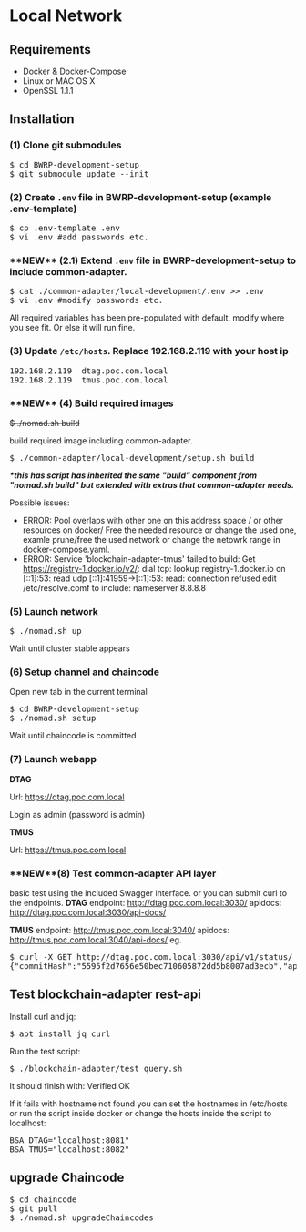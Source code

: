 
# Local Network

## Requirements

* Docker & Docker-Compose
* Linux or MAC OS X
* OpenSSL 1.1.1

## Installation

### (1) Clone git submodules

<pre>
$ cd BWRP-development-setup
$ git submodule update --init
</pre>

### (2) Create ``.env`` file in BWRP-development-setup (example .env-template)

<pre>
$ cp .env-template .env
$ vi .env #add passwords etc.
</pre>

###  \*\*NEW\*\* (2.1) Extend ``.env`` file in BWRP-development-setup to include common-adapter.

<pre>
$ cat ./common-adapter/local-development/.env >> .env
$ vi .env #modify passwords etc.
</pre>
All required variables has been pre-populated with default. modify where you see fit. Or else it will run fine.

### (3) Update ``/etc/hosts``. Replace 192.168.2.119 with your host ip

<pre>
192.168.2.119  dtag.poc.com.local
192.168.2.119  tmus.poc.com.local
</pre>

### \*\*NEW\*\* (4) Build required images

~~$ ./nomad.sh build~~

build required image including common-adapter.
<pre>
$ ./common-adapter/local-development/setup.sh build
</pre>
***\*this has script has inherited the same "build" component from "nomad.sh build" but extended with extras that common-adapter needs.***


Possible issues:
-  ERROR: Pool overlaps with other one on this address space / or other resources on docker/
Free the needed resource or change the used one, examle prune/free the used network or change the netowrk range in docker-compose.yaml.
-  ERROR: Service 'blockchain-adapter-tmus' failed to build: Get https://registry-1.docker.io/v2/: dial tcp: lookup registry-1.docker.io on [::1]:53: read udp [::1]:41959->[::1]:53: read: connection refused
edit /etc/resolve.comf to include:
nameserver 8.8.8.8

### (5) Launch network

<pre>
$ ./nomad.sh up
</pre>

Wait until cluster stable appears

### (6) Setup channel and chaincode

Open new tab in the current terminal

<pre>
$ cd BWRP-development-setup
$ ./nomad.sh setup
</pre>

Wait until chaincode is committed

### (7) Launch webapp

**DTAG**

Url: https://dtag.poc.com.local


Login as admin (password is admin)

**TMUS**

Url: https://tmus.poc.com.local

###  \*\*NEW\*\*(8) Test common-adapter API layer
basic test using the included Swagger interface. or you can submit curl to the endpoints.
**DTAG**
endpoint: http://dtag.poc.com.local:3030/
apidocs: http://dtag.poc.com.local:3030/api-docs/

**TMUS**
endpoint: http://tmus.poc.com.local:3040/
apidocs: http://tmus.poc.com.local:3040/api-docs/
eg.
<pre>
$ curl -X GET http://dtag.poc.com.local:3030/api/v1/status/
{"commitHash":"5595f2d7656e50bec710605872dd5b8007ad3ecb","apiHash":"85cb88adc1d1cb42ab2e563cc3e6177b","apiVersion":"0.0.1"}
</pre>


## Test blockchain-adapter rest-api

Install curl and jq:
<pre>
$ apt install jq curl
</pre>

Run the test script:
<pre>
$ ./blockchain-adapter/test_query.sh
</pre>

It should finish with:  Verified OK

If it fails with hostname not found you can set the hostnames in /etc/hosts or run the script inside docker or change the hosts inside the script to localhost:
<pre>
BSA_DTAG="localhost:8081"
BSA_TMUS="localhost:8082"
</pre>

## upgrade Chaincode

<pre>
$ cd chaincode
$ git pull
$ ./nomad.sh upgradeChaincodes
</pre>

